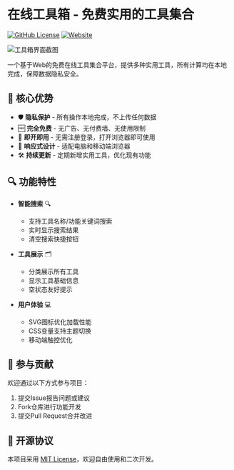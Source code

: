 # 在线工具箱 - 免费实用的工具集合

[![GitHub License](https://img.shields.io/github/license/hjq766/Toolbox)](LICENSE)
[![Website](https://img.shields.io/website?url=https%3A%2F%2Fjqnav.top)](https://jqnav.top)

![工具箱界面截图](screenshot.png)

一个基于Web的免费在线工具集合平台，提供多种实用工具，所有计算均在本地完成，保障数据隐私安全。

## 🌟 核心优势

- 🛡️ **隐私保护** - 所有操作本地完成，不上传任何数据
- 🆓 **完全免费** - 无广告、无付费墙、无使用限制
- 🚀 **即开即用** - 无需注册登录，打开浏览器即可使用
- 📱 **响应式设计** - 适配电脑和移动端浏览器
- 🛠️ **持续更新** - 定期新增实用工具，优化现有功能

## 🔍 功能特性

- **智能搜索** 🔍
  - 支持工具名称/功能关键词搜索
  - 实时显示搜索结果
  - 清空搜索快捷按钮

- **工具展示** 🗂️
  - 分类展示所有工具
  - 显示工具基础信息
  - 空状态友好提示

- **用户体验** 💻
  - SVG图标优化加载性能
  - CSS变量支持主题切换
  - 移动端触控优化

## 🤝 参与贡献

欢迎通过以下方式参与项目：
1. 提交Issue报告问题或建议
2. Fork仓库进行功能开发
3. 提交Pull Request合并改进

## 📜 开源协议
本项目采用 [MIT License](LICENSE)，欢迎自由使用和二次开发。
